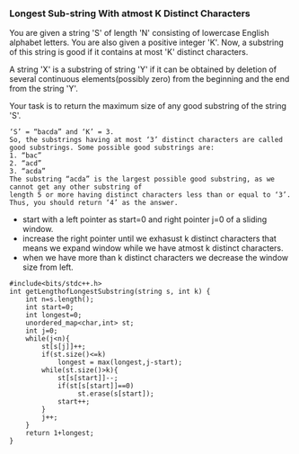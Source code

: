 ### Longest Sub-string With atmost K Distinct Characters

You are given a string 'S' of length 'N' consisting of lowercase English alphabet letters. You are also given a positive integer 'K'.
Now, a substring of this string is good if it contains at most 'K' distinct characters. 

A string 'X' is a substring of string 'Y' if it can be obtained by deletion of several continuous elements(possibly zero) from the beginning and the end from the string 'Y'.

Your task is to return the maximum size of any good substring of the string 'S'.

```
‘S’ = “bacda” and ‘K’ = 3.
So, the substrings having at most ‘3’ distinct characters are called good substrings. Some possible good substrings are:
1. “bac”
2. “acd”
3. “acda”
The substring “acda” is the largest possible good substring, as we cannot get any other substring of 
length 5 or more having distinct characters less than or equal to ‘3’.
Thus, you should return ‘4’ as the answer.
```
* start with a left pointer as start=0 and right pointer j=0 of a sliding window.
* increase  the right pointer until we exhasust k distinct characters that means we expand window while we have atmost k distinct characters.
* when we have more than k distinct characters we decrease the window size from left.

```
#include<bits/stdc++.h>
int getLengthofLongestSubstring(string s, int k) {
    int n=s.length();
    int start=0;
    int longest=0;
    unordered_map<char,int> st;
    int j=0;
    while(j<n){
        st[s[j]]++;
        if(st.size()<=k)
            longest = max(longest,j-start);
        while(st.size()>k){
            st[s[start]]--;
            if(st[s[start]]==0)
                 st.erase(s[start]);            
            start++;
        }
        j++;
    }
    return 1+longest;
}

```

